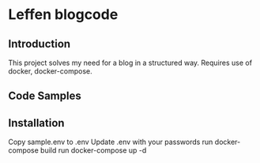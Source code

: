 # Leffen blogcode

## Introduction

This project solves my need for a blog in a structured way. Requires use of docker, docker-compose.

## Code Samples



## Installation

Copy sample.env to .env
Update .env with your passwords
run docker-compose build
run docker-compose up -d 
